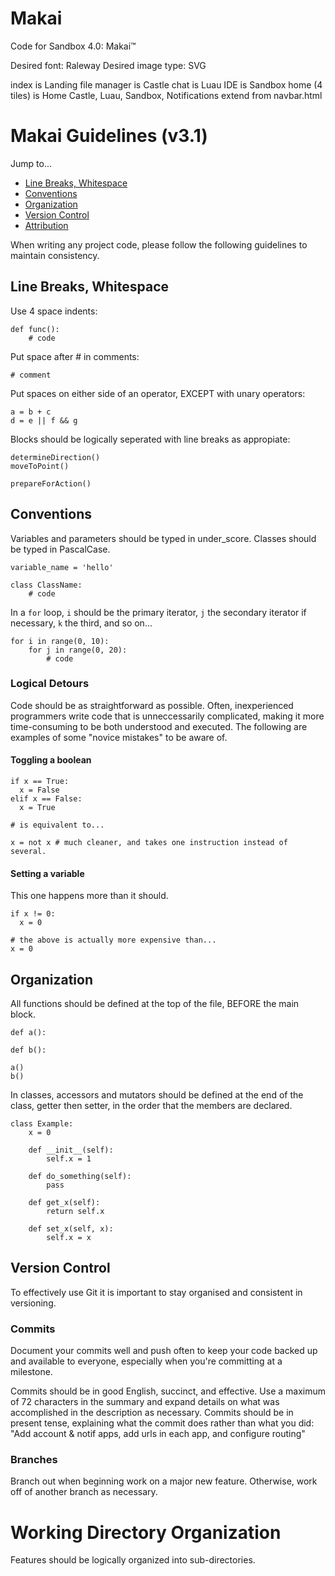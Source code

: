 # Makai
Code for Sandbox 4.0: Makai™

Desired font: Raleway
Desired image type: SVG

index is Landing
file manager is Castle
chat is Luau
IDE is Sandbox
home (4 tiles) is Home
Castle, Luau, Sandbox, Notifications extend from navbar.html

# Makai Guidelines (v3.1)
Jump to...
- [Line Breaks, Whitespace](#line-breaks-whitespace)
- [Conventions](#conventions)
- [Organization](#organization)
- [Version Control](#version-control)
- [Attribution](#attribution)

When writing any project code, please follow the following guidelines to maintain consistency.
## Line Breaks, Whitespace
Use 4 space indents:
```
def func():
	# code
```
Put space after # in comments:
```
# comment
```
Put spaces on either side of an operator, EXCEPT with unary operators:
```
a = b + c
d = e || f && g
```

Blocks should be logically seperated with line breaks as appropiate:
```
determineDirection()
moveToPoint()

prepareForAction()
```
## Conventions
Variables and parameters should be typed in under_score. Classes should be typed in PascalCase.
```
variable_name = 'hello'

class ClassName:
	# code

```
In a `for` loop, `i` should be the primary iterator, `j` the secondary iterator if necessary, `k` the third, and so on...
```
for i in range(0, 10):
	for j in range(0, 20):
		# code
```

### Logical Detours
Code should be as straightforward as possible. Often, inexperienced programmers write code that is unneccessarily complicated, making it more time-consuming to be both understood and executed. The following are examples of some "novice mistakes" to be aware of.
#### Toggling a boolean
```
if x == True:
  x = False
elif x == False:
  x = True

# is equivalent to...

x = not x # much cleaner, and takes one instruction instead of several.

```
#### Setting a variable
This one happens more than it should.
```
if x != 0:
  x = 0

# the above is actually more expensive than...
x = 0

```
## Organization
All functions should be defined at the top of the file, BEFORE the main block.
```
def a():

def b():

a()
b()
```
In classes, accessors and mutators should be defined at the end of the class, getter then setter, in the order that the members are declared. 
```
class Example:
	x = 0
  
	def __init__(self):
		self.x = 1
  
	def do_something(self):
		pass
  
	def get_x(self):
		return self.x
		
	def set_x(self, x):
		self.x = x
```
## Version Control
To effectively use Git it is important to stay organised and consistent in versioning.

### Commits
Document your commits well and push often to keep your code backed up and available to everyone, especially when you're committing at a milestone.

Commits should be in good English, succinct, and effective. Use a maximum of 72 characters in the summary and expand details on what was accomplished in the description as necessary.
Commits should be in present tense, explaining what the commit does rather than what you did:
"Add account & notif apps, add urls in each app, and configure routing"

### Branches

Branch out when beginning work on a major new feature. Otherwise, work off of another branch as necessary.

# Working Directory Organization

Features should be logically organized into sub-directories.

